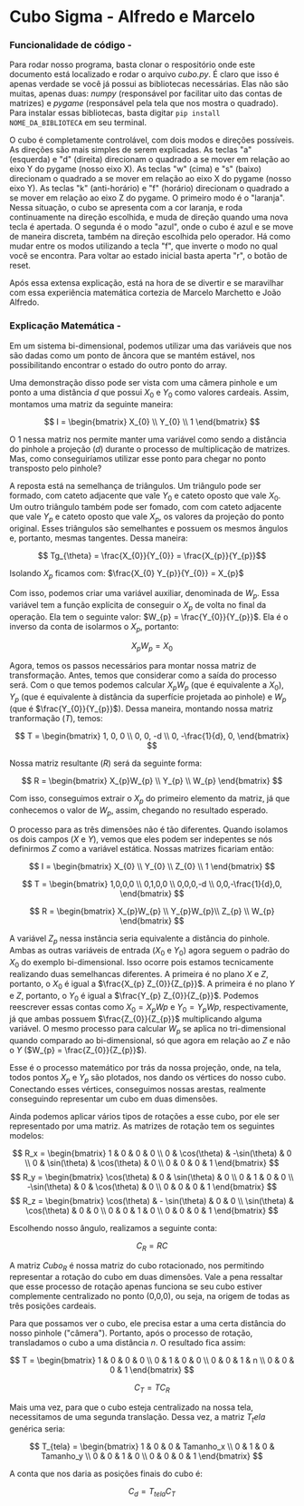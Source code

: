 # Cubo Sigma - Alfredo e Marcelo


### Funcionalidade de código - 

Para rodar nosso programa, basta clonar o respositório onde este documento está localizado e rodar o arquivo *cubo.py*. É claro que isso é apenas verdade se você já possui as bibliotecas necessárias. Elas não são muitas, apenas duas: *numpy* (responsável por facilitar uito das contas de matrizes) e *pygame* (responsável pela tela que nos mostra o quadrado). Para instalar essas bibliotecas, basta digitar `pip install NOME_DA_BIBLIOTECA` em seu terminal.

O cubo é completamente controlável, com dois modos e direções possíveis. As direções são mais simples de serem explicadas. As teclas "a" (esquerda) e "d" (direita) direcionam o quadrado a se mover em relação ao eixo Y do pygame (nosso eixo X). As teclas "w" (cima) e "s" (baixo) direcionam o quadrado a se mover em relação ao eixo X do pygame (nosso eixo Y). As teclas "k" (anti-horário) e "f" (horário) direcionam o quadrado a se mover em relação ao eixo Z do pygame. O primeiro modo é o "laranja". Nessa situação, o cubo se apresenta com a cor laranja, e roda continuamente na direção escolhida, e muda de direção quando uma nova tecla é apertada. O segunda é o modo "azul", onde o cubo é azul e se move de maneira discreta, também na direção escolhida pelo operador. Há como mudar entre os modos utilizando a tecla "f", que inverte o modo no qual você se encontra. Para voltar ao estado inicial basta aperta "r", o botão de reset.

Após essa extensa explicação, está na hora de se divertir e se maravilhar com essa experiência matemática cortezia de Marcelo Marchetto e João Alfredo. 



### Explicação Matemática - 
Em um sistema bi-dimensional, podemos utilizar uma das variáveis que nos são dadas como um ponto de âncora que se mantém estável, nos possibilitando encontrar o estado do outro ponto do array.

 Uma demonstração disso pode ser vista com uma câmera pinhole e um ponto a uma distância $d$ que possui $X_{0}$ e $Y_{0}$ como valores cardeais. Assim, montamos uma matriz da seguinte maneira:

$$
I = 
\begin{bmatrix}
X_{0} \\
Y_{0} \\
1
\end{bmatrix}
$$

O $1$ nessa matriz nos permite manter uma variável como sendo a distância do pinhole a projeção ($d$) durante o processo de multiplicação de matrizes. Mas, como conseguiríamos utilizar esse ponto para chegar no ponto transposto pelo pinhole? 

A reposta está na semelhança de triângulos. Um triângulo pode ser formado, com cateto adjacente que vale $Y_{0}$ e cateto oposto que vale $X_{0}$. Um outro triângulo também pode ser fomado, com com cateto adjacente que vale $Y_{p}$ e cateto oposto que vale $X_{p}$, os valores da projeção do ponto original. Esses triângulos são semelhantes e possuem os mesmos ângulos e, portanto, mesmas tangentes. Dessa maneira:

$$ Tg_{\theta} =  \frac{X_{0}}{Y_{0}} = \frac{X_{p}}{Y_{p}}$$

Isolando $X_{p}$ ficamos com: $\frac{X_{0} Y_{p}}{Y_{0}} = X_{p}$

Com isso, podemos criar uma variável auxiliar, denominada de $W_{p}$. Essa variável tem a função explícita de conseguir o $X_{p}$ de volta no final da operação. Ela tem o seguinte valor: $W_{p} = \frac{Y_{0}}{Y_{p}}$. Ela é o inverso da conta de isolarmos o $X_{p}$, portanto:

$$
X_{p}W_{p} = X_{0}
$$

Agora, temos os passos necessários para montar nossa matriz de transformação. Antes, temos que considerar como a saída do processo será. Com o que temos podemos calcular $X_{p}W_{p}$ (que é equivalente a $X_{0}$), $Y_{p}$ (que é equivalente à distância da superfície projetada ao pinhole) e $W_{p}$ (que é $\frac{Y_{0}}{Y_{p}}$). Dessa maneira, montando nossa matriz tranformação ($T$), temos:

$$
T = 
\begin{bmatrix}
1, 0, 0 \\
0, 0, -d \\
0, -\frac{1}{d}, 0, 
\end{bmatrix}
$$

Nossa matriz resultante ($R$) será da seguinte forma:

$$
R = 
\begin{bmatrix}
X_{p}W_{p} \\
Y_{p} \\
W_{p}
\end{bmatrix}
$$

Com isso, conseguimos extrair o $X_{p}$ do primeiro elemento da matriz, já que conhecemos o valor de $W_{p}$, assim, chegando no resultado esperado. 

O processo para as três dimensões não é tão diferentes. Quando isolamos os dois campos ($X$ e $Y$), vemos que eles podem ser indepentes se nós definirmos $Z$ como a variável estática. Nossas matrizes ficariam então:

$$
I = 
\begin{bmatrix}
X_{0} \\
Y_{0} \\
Z_{0} \\
1
\end{bmatrix}
$$

$$
T = 
\begin{bmatrix}
1,0,0,0 \\
0,1,0,0 \\
0,0,0,-d \\
0,0,-\frac{1}{d},0, 
\end{bmatrix}
$$

$$
R = 
\begin{bmatrix}
X_{p}W_{p} \\
Y_{p}W_{p}\\
Z_{p} \\
W_{p}
\end{bmatrix}
$$

A variável $Z_{p}$ nessa instância seria equivalente a distância do pinhole. Ambas as outras variáveis de entrada ($X_{0}$ e $Y_{0}$) agora seguem o padrão do $X_{0}$ do exemplo bi-dimensional. Isso ocorre pois estamos tecnicamente realizando duas semelhancas diferentes. A primeira é no plano $X$ e $Z$, portanto, o $X_{0}$ é igual a $\frac{X_{p} Z_{0}}{Z_{p}}$. A primeira é no plano $Y$ e $Z$, portanto, o $Y_{0}$ é igual a $\frac{Y_{p} Z_{0}}{Z_{p}}$. Podemos reescrever essas contas como $X_{0} = X_{p}W{p}$ e $Y_{0} = Y_{p}W{p}$, respectivamente, já que ambas possuem $\frac{Z_{0}}{Z_{p}}$ multiplicando alguma variável. O mesmo processo para calcular $W_{p}$ se aplica no tri-dimensional quando comparado ao bi-dimensional, só que agora em relação ao $Z$ e não o $Y$ ($W_{p} = \frac{Z_{0}}{Z_{p}}$).

Esse é o processo matemático por trás da nossa projeção, onde, na tela, todos pontos $X_{p}$ e $Y_{p}$ são plotados, nos dando os vértices do nosso cubo. Conectando esses vértices, conseguimos nossas arestas, realmente conseguindo representar um cubo em duas dimensões. 

Ainda podemos aplicar vários tipos de rotações a esse cubo, por ele ser representado por uma matriz. As matrizes de rotação tem os seguintes modelos: 

$$
R_x = \begin{bmatrix}
1 & 0 & 0 & 0 \\
0 & \cos(\theta) & -\sin(\theta) & 0 \\
0 & \sin(\theta) & \cos(\theta) & 0 \\
0 & 0 & 0 & 1
\end{bmatrix}
$$
$$
R_y = \begin{bmatrix}
\cos(\theta) & 0 & \sin(\theta) & 0 \\
0 & 1 & 0 & 0 \\
-\sin(\theta) & 0 & \cos(\theta) & 0 \\
0 & 0 & 0 & 1
\end{bmatrix}
$$
$$
R_z = \begin{bmatrix}
\cos(\theta) & - \sin(\theta) & 0 & 0 \\
\sin(\theta) & \cos(\theta) & 0 & 0 \\
0 & 0 & 1 & 0 \\
0 & 0 & 0 & 1
\end{bmatrix}
$$

Escolhendo nosso ângulo, realizamos a seguinte conta: 

$$
C_R = R C
$$

A matriz $Cubo_{R}$ é nossa matriz do cubo rotacionado, nos permitindo representar a rotação do cubo em duas dimensões. Vale a pena ressaltar que esse processo de rotação apenas funciona se seu cubo estiver complemente centralizado no ponto (0,0,0), ou seja, na origem de todas as três posições cardeais. 

Para que possamos ver o cubo, ele precisa estar a uma certa distância do nosso pinhole ("câmera"). Portanto, após o processo de rotação, transladamos o cubo a uma distância $n$. O resultado fica assim: 

$$
T = \begin{bmatrix}
1 & 0 & 0 & 0 \\
0 & 1 & 0 & 0 \\
0 & 0 & 1 & n \\
0 & 0 & 0 & 1
\end{bmatrix}
$$

$$
C_T = T C_R
$$

Mais uma vez, para que o cubo esteja centralizado na nossa tela, necessitamos de uma segunda translação. Dessa vez, a matriz $T_tela$ genérica seria:

$$
T_{tela} = \begin{bmatrix}
1 & 0 & 0 & Tamanho_x \\
0 & 1 & 0 & Tamanho_y \\
0 & 0 & 1 & 0 \\
0 & 0 & 0 & 1
\end{bmatrix}
$$

A conta que nos daria as posições finais do cubo é:

$$
C_d = T_{tela} C_T
$$

